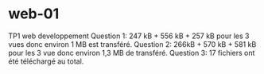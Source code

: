 # web-01
TP1 web developpement
Question 1: 247 kB + 556 kB + 257 kB pour les 3 vues donc environ 1 MB est transféré.
Question 2: 266kB + 570 kB + 581 kB pour les 3 vue donc environ 1,3 MB de transféré.
Question 3: 17 fichiers ont été téléchargé au total.
